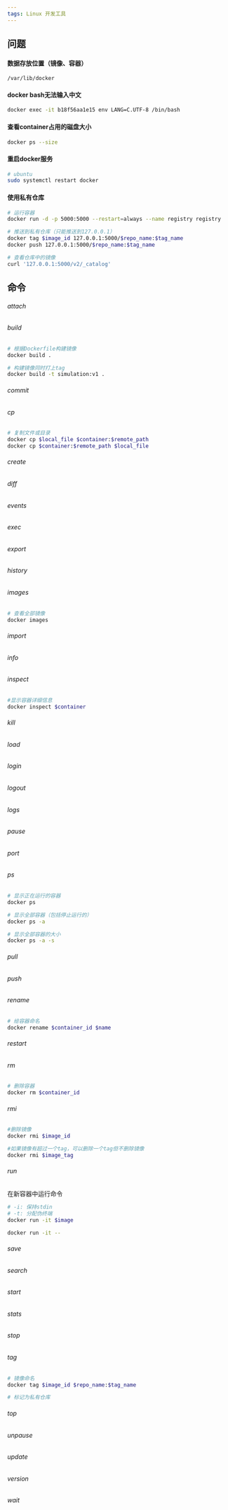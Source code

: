 ```yaml
---
tags: Linux 开发工具
---
```


## 问题

#### 数据存放位置（镜像、容器）

```
/var/lib/docker
```

#### docker bash无法输入中文

```bash
docker exec -it b18f56aa1e15 env LANG=C.UTF-8 /bin/bash
```

#### 查看container占用的磁盘大小

```bash
docker ps --size
```

#### 重启docker服务

```bash
# ubuntu
sudo systemctl restart docker
```

#### 使用私有仓库

```bash
# 运行容器
docker run -d -p 5000:5000 --restart=always --name registry registry

# 推送到私有仓库（只能推送到127.0.0.1）
docker tag $image_id 127.0.0.1:5000/$repo_name:$tag_name
docker push 127.0.0.1:5000/$repo_name:$tag_name

# 查看仓库中的镜像
curl '127.0.0.1:5000/v2/_catalog'
```

## 命令

###### attach
###### build
```bash
# 根据Dockerfile构建镜像
docker build .

# 构建镜像同时打上tag
docker build -t simulation:v1 .
```

###### commit

###### cp

```bash
# 复制文件或目录
docker cp $local_file $container:$remote_path
docker cp $container:$remote_path $local_file
```

###### create
###### diff
###### events
###### exec
###### export
###### history
###### images
```bash
# 查看全部镜像
docker images
```

###### import
###### info
###### inspect

```bash
#显示容器详细信息
docker inspect $container
```



###### kill
###### load
###### login
###### logout
###### logs
###### pause
###### port
###### ps

```bash
# 显示正在运行的容器
docker ps

# 显示全部容器（包括停止运行的）
docker ps -a

# 显示全部容器的大小
docker ps -a -s
```

###### pull
###### push
###### rename

```bash
# 给容器命名
docker rename $container_id $name
```

###### restart
###### rm
```bash
# 删除容器
docker rm $container_id
```

###### rmi
```bash
#删除镜像
docker rmi $image_id

#如果镜像有超过一个tag，可以删除一个tag但不删除镜像
docker rmi $image_tag
```

###### run
在新容器中运行命令

```bash
# -i: 保持stdin
# -t: 分配伪终端
docker run -it $image

docker run -it --
```

###### save
###### search
###### start
###### stats
###### stop
###### tag
```bash
# 镜像命名
docker tag $image_id $repo_name:$tag_name

# 标记为私有仓库

```

###### top
###### unpause
###### update
###### version
###### wait


